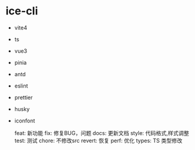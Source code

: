 # ice-cli

-   vite4
-   ts
-   vue3
-   pinia
-   antd
-   eslint
-   prettier
-   husky
-   iconfont

    feat: 新功能
    fix: 修复BUG，问题
    docs: 更新文档
    style: 代码格式,样式调整
    test: 测试
    chore: 不修改src
    revert: 恢复
    perf: 优化
    types: TS 类型修改
